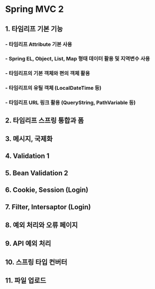 # Spring MVC 2 
## 1. 타임리프 기본 기능
  ### - 타임리프 Attribute 기본 사용
  ### - Spring EL, Object, List, Map 형태 데이터 활용 및 지역변수 사용
  ### - 타임리프의 기본 객체와 편의 객체 활용 
  ### - 타임리프의 유틸 객체 (LocalDateTime 등)
  ### - 타임리프 URL 링크 활용 (QueryString, PathVariable 등)
## 2. 타임리프 스프링 통합과 폼
## 3. 메시지, 국제화
## 4. Validation 1
## 5. Bean Validation 2
## 6. Cookie, Session (Login)
## 7. Filter, Intersaptor (Login)
## 8. 예외 처리와 오류 페이지
## 9. API 예외 처리
## 10. 스프링 타입 컨버터
## 11. 파일 업로드 
